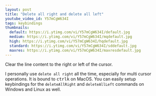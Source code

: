```yaml
---
layout: post
title: "Delete all right and delete all left"
youtube_video_id: Y57mCgW634I
tags: keybindings
thumbnails:
  default: https://i.ytimg.com/vi/Y57mCgW634I/default.jpg
  medium: https://i.ytimg.com/vi/Y57mCgW634I/mqdefault.jpg
  high: https://i.ytimg.com/vi/Y57mCgW634I/hqdefault.jpg
  standard: https://i.ytimg.com/vi/Y57mCgW634I/sddefault.jpg
  maxres: https://i.ytimg.com/vi/Y57mCgW634I/maxresdefault.jpg
---
```


Clear the line content to the right or left of the cursor.

I personally use `delete all right` all the time, especially for multi cursor operations. It is bound to <kbd>ctrl</kbd><kbd>k</kbd> on MacOS. You can easily setup keybindings for the `deleteAllRight` and `deleteAllLeft` commands on Windows and Linux as well.
